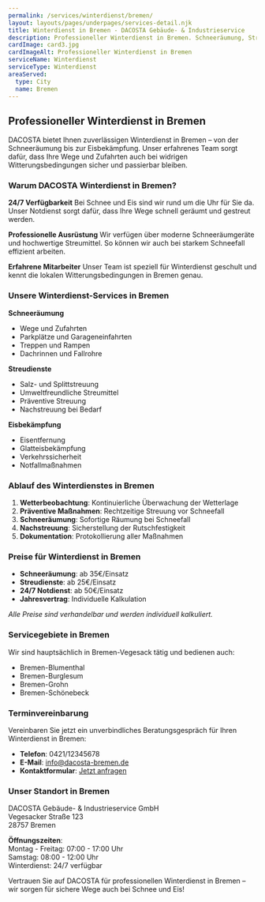 ```yaml
---
permalink: /services/winterdienst/bremen/
layout: layouts/pages/underpages/services-detail.njk
title: Winterdienst in Bremen - DACOSTA Gebäude- & Industrieservice
description: Professioneller Winterdienst in Bremen. Schneeräumung, Streudienste und Eisbekämpfung für sichere Wege und Zufahrten. Jetzt anfragen!
cardImage: card3.jpg
cardImageAlt: Professioneller Winterdienst in Bremen
serviceName: Winterdienst
serviceType: Winterdienst
areaServed:
  type: City
  name: Bremen
---
```


## Professioneller Winterdienst in Bremen

DACOSTA bietet Ihnen zuverlässigen Winterdienst in Bremen – von der Schneeräumung bis zur Eisbekämpfung. Unser erfahrenes Team sorgt dafür, dass Ihre Wege und Zufahrten auch bei widrigen Witterungsbedingungen sicher und passierbar bleiben.

### Warum DACOSTA Winterdienst in Bremen?

**24/7 Verfügbarkeit**
Bei Schnee und Eis sind wir rund um die Uhr für Sie da. Unser Notdienst sorgt dafür, dass Ihre Wege schnell geräumt und gestreut werden.

**Professionelle Ausrüstung**
Wir verfügen über moderne Schneeräumgeräte und hochwertige Streumittel. So können wir auch bei starkem Schneefall effizient arbeiten.

**Erfahrene Mitarbeiter**
Unser Team ist speziell für Winterdienst geschult und kennt die lokalen Witterungsbedingungen in Bremen genau.

### Unsere Winterdienst-Services in Bremen

**Schneeräumung**
- Wege und Zufahrten
- Parkplätze und Garageneinfahrten
- Treppen und Rampen
- Dachrinnen und Fallrohre

**Streudienste**
- Salz- und Splittstreuung
- Umweltfreundliche Streumittel
- Präventive Streuung
- Nachstreuung bei Bedarf

**Eisbekämpfung**
- Eisentfernung
- Glatteisbekämpfung
- Verkehrssicherheit
- Notfallmaßnahmen

### Ablauf des Winterdienstes in Bremen

1. **Wetterbeobachtung**: Kontinuierliche Überwachung der Wetterlage
2. **Präventive Maßnahmen**: Rechtzeitige Streuung vor Schneefall
3. **Schneeräumung**: Sofortige Räumung bei Schneefall
4. **Nachstreuung**: Sicherstellung der Rutschfestigkeit
5. **Dokumentation**: Protokollierung aller Maßnahmen

### Preise für Winterdienst in Bremen

- **Schneeräumung**: ab 35€/Einsatz
- **Streudienste**: ab 25€/Einsatz
- **24/7 Notdienst**: ab 50€/Einsatz
- **Jahresvertrag**: Individuelle Kalkulation

*Alle Preise sind verhandelbar und werden individuell kalkuliert.*

### Servicegebiete in Bremen

Wir sind hauptsächlich in Bremen-Vegesack tätig und bedienen auch:
- Bremen-Blumenthal
- Bremen-Burglesum
- Bremen-Grohn
- Bremen-Schönebeck

### Terminvereinbarung

Vereinbaren Sie jetzt ein unverbindliches Beratungsgespräch für Ihren Winterdienst in Bremen:

- **Telefon**: 0421/12345678
- **E-Mail**: info@dacosta-bremen.de
- **Kontaktformular**: [Jetzt anfragen](/contact/)

### Unser Standort in Bremen

DACOSTA Gebäude- & Industrieservice GmbH  
Vegesacker Straße 123  
28757 Bremen

**Öffnungszeiten**:  
Montag - Freitag: 07:00 - 17:00 Uhr  
Samstag: 08:00 - 12:00 Uhr  
Winterdienst: 24/7 verfügbar

Vertrauen Sie auf DACOSTA für professionellen Winterdienst in Bremen – wir sorgen für sichere Wege auch bei Schnee und Eis!
